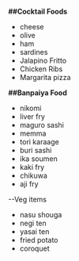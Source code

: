 **##Cocktail Foods**
- cheese
- olive
- ham
- sardines
- Jalapino Fritto
- Chicken Ribs
- Margarita pizza


**##Banpaiya Food**
- nikomi
- liver fry
- maguro sashi
- memma
- tori karaage
- buri sashi
- ika soumen
- kaki fry
- chikuwa
- aji fry

--Veg items
- nasu shouga
- negi ten
- yasai ten
- fried potato
- coroquet

